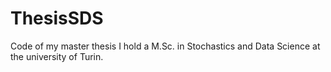 # ThesisSDS
Code of my master thesis
I hold a M.Sc. in Stochastics and Data Science at the university of Turin.
